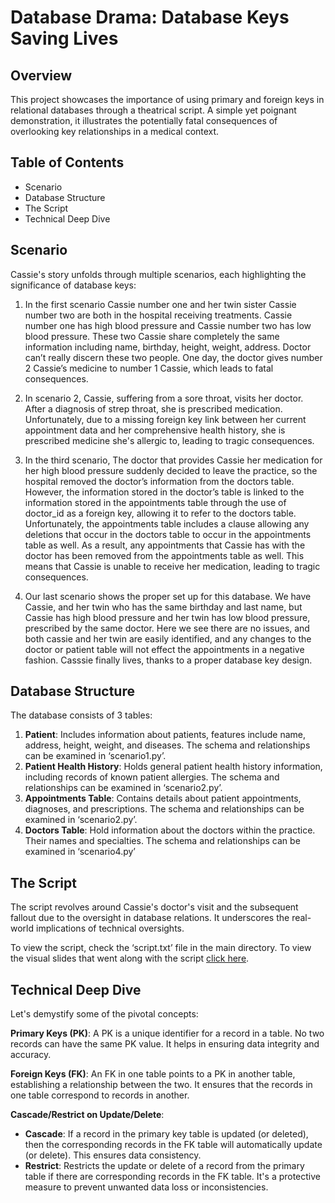 # Database Drama: Database Keys Saving Lives

## Overview
   This project showcases the importance of using primary and foreign keys in relational databases through a theatrical script. A simple yet poignant demonstration, it illustrates the   potentially fatal consequences of overlooking key relationships in a medical context.


## Table of Contents
- Scenario
- Database Structure
- The Script
- Technical Deep Dive

## Scenario
Cassie's story unfolds through multiple scenarios, each highlighting the significance of database keys:

1. In the first scenario Cassie number one and her twin sister Cassie number two are both in the hospital receiving treatments. Cassie number one has high blood pressure and Cassie number two has low blood pressure. These two Cassie share completely the same information including name, birthday, height, weight, address. Doctor can’t really discern these two people. One day, the doctor gives number 2 Cassie’s medicine to number 1 Cassie, which leads to fatal consequences.

2. In scenario 2, Cassie, suffering from a sore throat, visits her doctor. After a diagnosis of strep throat, she is prescribed medication. Unfortunately, due to a missing foreign key link between her current appointment data and her comprehensive health history, she is prescribed medicine she's allergic to, leading to tragic consequences.

3.  In the third scenario, The doctor that provides Cassie her medication for her high blood pressure suddenly decided to leave the practice, so the hospital removed the doctor’s information from the doctors table. However, the information stored in the doctor’s table is linked to the information stored in the appointments table through the use of doctor_id as a foreign key, allowing it to refer to the doctors table. Unfortunately, the appointments table includes a clause allowing any deletions that occur in the doctors table to occur in the appointments table as well. As a result, any appointments that Cassie has with the doctor has been removed from the appointments table as well. This means that Cassie is unable to receive her medication, leading to tragic consequences.

4. Our last scenario shows the proper set up for this database. We have Cassie, and her twin who has the same birthday and last name, but Cassie has high blood pressure and her twin has low blood pressure, prescribed by the same doctor. Here we see there are no issues, and both cassie and her twin are easily identified, and any changes to the doctor or patient table will not effect the appointments in a negative fashion. Casssie finally lives, thanks to a proper database key design.

## Database Structure

The database consists of 3 tables:

1. **Patient**: Includes information about patients, features include name, address, height, weight, and diseases. The schema and relationships can be examined in ‘scenario1.py’.
2. **Patient Health History**: Holds general patient health history information, including records of known patient allergies. The schema and relationships can be examined in ‘scenario2.py’.
3. **Appointments Table**: Contains details about patient appointments, diagnoses, and prescriptions. The schema and relationships can be examined in ‘scenario2.py’.
4. **Doctors Table**: Hold information about the doctors within the practice. Their names and specialties. The schema and relationships can be examined in ‘scenario4.py’


## The Script

The script revolves around Cassie's doctor's visit and the subsequent fallout due to the oversight in database relations. It underscores the real-world implications of technical oversights.

To view the script, check the ‘script.txt’ file in the main directory.
To view the visual slides that went along with the script [click here]([https://pages.github.com/](https://docs.google.com/presentation/d/1yJslg4BhOvyq-TIjiY7U-Y4cfHts_EEKuChUU1j_x8g/edit#slide=id.p)https://docs.google.com/presentation/d/1yJslg4BhOvyq-TIjiY7U-Y4cfHts_EEKuChUU1j_x8g/edit#slide=id.p).

## Technical Deep Dive
Let's demystify some of the pivotal concepts:

**Primary Keys (PK)**: A PK is a unique identifier for a record in a table. No two records can have the same PK value. It helps in ensuring data integrity and accuracy.

**Foreign Keys (FK)**: An FK in one table points to a PK in another table, establishing a relationship between the two. It ensures that the records in one table correspond to records in another.

**Cascade/Restrict on Update/Delete**:

- **Cascade**: If a record in the primary key table is updated (or deleted), then the corresponding records in the FK table will automatically update (or delete). This ensures data consistency.
- **Restrict**: Restricts the update or delete of a record from the primary table if there are corresponding records in the FK table. It's a protective measure to prevent unwanted data loss or inconsistencies.


